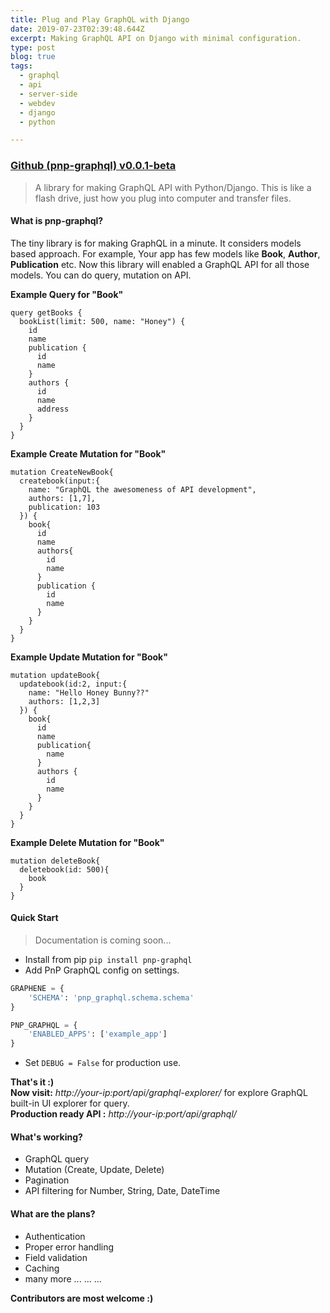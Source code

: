 ```yaml
---
title: Plug and Play GraphQL with Django
date: 2019-07-23T02:39:48.644Z
excerpt: Making GraphQL API on Django with minimal configuration. 
type: post
blog: true
tags:
  - graphql
  - api
  - server-side
  - webdev
  - django
  - python

---
```


### [Github (pnp-graphql) v0.0.1-beta](https://github.com/iashraful/pnp-graphql)
> A library for making GraphQL API with Python/Django. This is like a flash drive, just how you plug into computer and transfer files.

#### What is pnp-graphql?
The tiny library is for making GraphQL in a minute. It considers models based approach. For example, Your app has few models like **Book**, **Author**, **Publication** etc. Now this library will enabled a GraphQL API for all those models. You can do query, mutation on API.  

**Example Query for "Book"**
```
query getBooks {
  bookList(limit: 500, name: "Honey") {
    id
    name
    publication {
      id
      name
    }
    authors {
      id
      name
      address
    }
  }
}

```
**Example Create Mutation for "Book"**
```
mutation CreateNewBook{
  createbook(input:{
    name: "GraphQL the awesomeness of API development",
    authors: [1,7],
    publication: 103
  }) {
    book{
      id
      name
      authors{
        id
        name
      }
      publication {
        id
        name
      }
    }
  }
}
```
**Example Update Mutation for "Book"**
```
mutation updateBook{
  updatebook(id:2, input:{
    name: "Hello Honey Bunny??"
    authors: [1,2,3]
  }) {
    book{
      id
      name
      publication{
        name
      }
      authors {
        id
        name
      }
    }
  }
}
```
**Example Delete Mutation for "Book"**
```
mutation deleteBook{
  deletebook(id: 500){
    book
  }
}
```

#### Quick Start
> Documentation is coming soon...

* Install from pip `pip install pnp-graphql`
* Add PnP GraphQL config on settings.
```python
GRAPHENE = {
    'SCHEMA': 'pnp_graphql.schema.schema'
}

PNP_GRAPHQL = {
    'ENABLED_APPS': ['example_app']
}
```
* Set `DEBUG = False` for production use.

**That's it :)**  
**Now visit:** *http://your-ip:port/api/graphql-explorer/* for explore GraphQL built-in UI explorer for query.  
**Production ready API :** *http://your-ip:port/api/graphql/*


#### What's working?
* GraphQL query
* Mutation (Create, Update, Delete)
* Pagination
* API filtering for Number, String, Date, DateTime

#### What are the plans?
* Authentication
* Proper error handling
* Field validation
* Caching
* many more ... ... ...

**Contributors are most welcome :)**